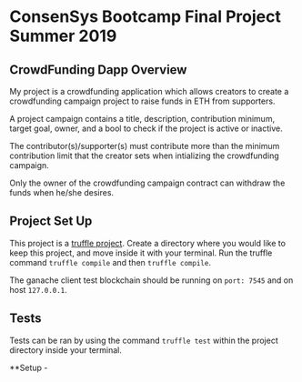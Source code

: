# ConsenSys Bootcamp Final Project Summer 2019

## CrowdFunding Dapp Overview
My project is a crowdfunding application which allows creators to create a crowdfunding campaign project to raise funds in ETH from supporters.

A project campaign contains a title, description, contribution minimum, target goal, owner, and a bool to check if the project is active or inactive.

The contributor(s)/supporter(s) must contribute more than the minimum contribution limit that the creator sets when intializing the crowdfunding campaign. 

Only the owner of the crowdfunding campaign contract can withdraw the funds when he/she desires. 

## Project Set Up
This project is a [truffle project](https://truffleframework.com/docs/truffle/overview). Create a directory where you would like to keep this project, and move inside it with your terminal. Run the truffle command `truffle compile` and then `truffle compile`. 

The ganache client test blockchain should be running on `port: 7545` and on host `127.0.0.1`. 

## Tests
Tests can be ran by using the command `truffle test` within the project directory inside your terminal.

**Setup - 
